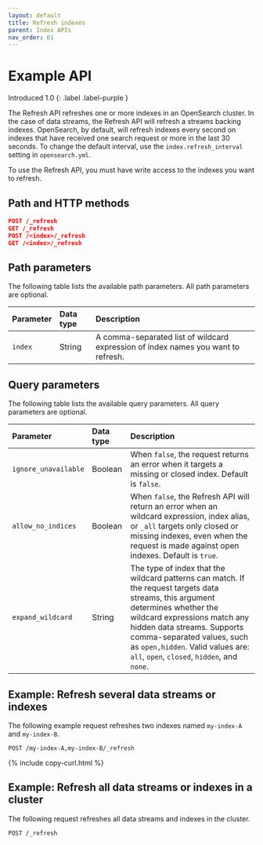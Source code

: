 ```yaml
---
layout: default
title: Refresh indexes
parent: Index APIs
nav_order: 61
---
```


# Example API 
Introduced 1.0
{: .label .label-purple }

The Refresh API refreshes one or more indexes in an OpenSearch cluster. In the case of data streams, the Refresh API will refresh a streams backing indexes. OpenSearch, by default, will refresh indexes every second on indexes that have received one search request or more in the last 30 seconds. To change the default interval, use the `index.refresh_interval` setting in `opensearch.yml`.


To use the Refresh API, you must have write access to the indexes you want to refresh.

## Path and HTTP methods

```json
POST /_refresh
GET /_refresh
POST /<index>/_refresh
GET /<index>/_refresh
```

## Path parameters

The following table lists the available path parameters. All path parameters are optional.

| Parameter | Data type | Description |
| :--- | :--- | :--- |
| `index` | String | A comma-separated list of wildcard expression of index names you want to refresh. |

## Query parameters

The following table lists the available query parameters. All query parameters are optional.

| Parameter | Data type | Description |
| :--- | :--- | :--- |
| `ignore_unavailable` | Boolean | When `false`, the request returns an error when it targets a missing or closed index. Default is `false`.
| `allow_no_indices` | Boolean | When `false`, the Refresh API will return an error when an wildcard expression, index alias, or `_all` targets only closed or missing indexes, even when the request is made against open indexes. Default is `true`. |
| `expand_wildcard` | String | The type of index that the wildcard patterns can match. If the request targets data streams, this argument determines whether the wildcard expressions match any hidden data streams. Supports comma-separated values, such as `open,hidden`. Valid values are: `all`, `open`, `closed`, `hidden`, and `none`.



## Example: Refresh several data streams or indexes

The following example request refreshes two indexes named `my-index-A` and `my-index-B`.


```
POST /my-index-A,my-index-B/_refresh
```
{% include copy-curl.html %}

## Example: Refresh all data streams or indexes in a cluster

The following request refreshes all data streams and indexes in the cluster.

```
POST /_refresh
```

